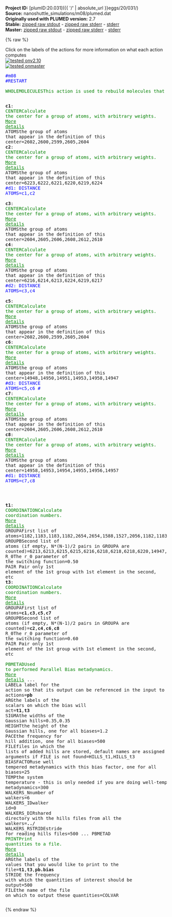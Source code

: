 **Project ID:** [plumID:20.031]({{ '/' | absolute_url }}eggs/20/031/)  
**Source:** nanoshuttle_simulations/m08/plumed.dat  
**Originally used with PLUMED version:** 2.7  
**Stable:** [zipped raw stdout](plumed.dat.plumed.stdout.txt.zip) - [zipped raw stderr](plumed.dat.plumed.stderr.txt.zip) - [stderr](plumed.dat.plumed.stderr)  
**Master:** [zipped raw stdout](plumed.dat.plumed_master.stdout.txt.zip) - [zipped raw stderr](plumed.dat.plumed_master.stderr.txt.zip) - [stderr](plumed.dat.plumed_master.stderr)  

{% raw %}
<div class="plumedpreheader">
<div class="headerInfo" id="value_details_data/nanoshuttle_simulations/m08/plumed.dat"> Click on the labels of the actions for more information on what each action computes </div>
<div class="containerBadge">
<div class="headerBadge"><a href="plumed.dat.plumed.stderr"><img src="https://img.shields.io/badge/v2.10-passing-green.svg" alt="tested onv2.10" /></a></div>
<div class="headerBadge"><a href="plumed.dat.plumed_master.stderr"><img src="https://img.shields.io/badge/master-passing-green.svg" alt="tested onmaster" /></a></div>
</div>
</div>
<pre class="plumedlisting">
<span style="color:blue" class="comment">#m08</span>
<span style="color:blue" class="comment">#RESTART</span>
<br/><span class="plumedtooltip" style="color:green">WHOLEMOLECULES<span class="right">This action is used to rebuild molecules that can become split by the periodic boundary conditions. <a href="https://www.plumed.org/doc-master/user-doc/html/WHOLEMOLECULES" style="color:green">More details</a><i></i></span></span> <span class="plumedtooltip">STRIDE<span class="right"> the frequency with which molecules are reassembled<i></i></span></span>=1 <span class="plumedtooltip">ENTITY0<span class="right">the atoms that make up a molecule that you wish to align<i></i></span></span>=1-3342 <span class="plumedtooltip">ENTITY1<span class="right">the atoms that make up a molecule that you wish to align<i></i></span></span>=3343-5783 <span class="plumedtooltip">ENTITY2<span class="right">the atoms that make up a molecule that you wish to align<i></i></span></span>=5784-8224 <span class="plumedtooltip">ENTITY3<span class="right">the atoms that make up a molecule that you wish to align<i></i></span></span>=8225-10665 <span class="plumedtooltip">ENTITY4<span class="right">the atoms that make up a molecule that you wish to align<i></i></span></span>=10666-13106 <span class="plumedtooltip">ENTITY5<span class="right">the atoms that make up a molecule that you wish to align<i></i></span></span>=13107-15547 <span class="plumedtooltip">ENTITY6<span class="right">the atoms that make up a molecule that you wish to align<i></i></span></span>=15548-17988 <span class="plumedtooltip">ENTITY7<span class="right">the atoms that make up a molecule that you wish to align<i></i></span></span>=17989-20429 <span class="plumedtooltip">ENTITY8<span class="right">the atoms that make up a molecule that you wish to align<i></i></span></span>=20430-22870 <span class="plumedtooltip">ENTITY9<span class="right">the atoms that make up a molecule that you wish to align<i></i></span></span>=22871-25311

<span style="display:none;" id="data/nanoshuttle_simulations/m08/plumed.dat">The WHOLEMOLECULES action with label <b></b> calculates something</span><b name="data/nanoshuttle_simulations/m08/plumed.datc1" onclick='showPath("data/nanoshuttle_simulations/m08/plumed.dat","data/nanoshuttle_simulations/m08/plumed.datc1","data/nanoshuttle_simulations/m08/plumed.datc1","brown")'>c1</b>: <span class="plumedtooltip" style="color:green">CENTER<span class="right">Calculate the center for a group of atoms, with arbitrary weights. <a href="https://www.plumed.org/doc-master/user-doc/html/CENTER" style="color:green">More details</a><i></i></span></span> <span class="plumedtooltip">ATOMS<span class="right">the group of atoms that appear in the definition of this center<i></i></span></span>=2602,2600,2599,2605,2604
<span style="display:none;" id="data/nanoshuttle_simulations/m08/plumed.datc1">The CENTER action with label <b>c1</b> calculates the following quantities:<table  align="center" frame="void" width="95%" cellpadding="5%"><tr><td width="5%"><b> Quantity </b>  </td><td><b> Description </b> </td></tr><tr><td width="5%">c1.value</td><td>the position of the center of mass</td></tr></table></span><b name="data/nanoshuttle_simulations/m08/plumed.datc2" onclick='showPath("data/nanoshuttle_simulations/m08/plumed.dat","data/nanoshuttle_simulations/m08/plumed.datc2","data/nanoshuttle_simulations/m08/plumed.datc2","brown")'>c2</b>: <span class="plumedtooltip" style="color:green">CENTER<span class="right">Calculate the center for a group of atoms, with arbitrary weights. <a href="https://www.plumed.org/doc-master/user-doc/html/CENTER" style="color:green">More details</a><i></i></span></span> <span class="plumedtooltip">ATOMS<span class="right">the group of atoms that appear in the definition of this center<i></i></span></span>=6223,6222,6221,6220,6219,6224
<span style="color:blue" class="comment">#d1: DISTANCE ATOMS=c1,c2</span>
<br/><span style="display:none;" id="data/nanoshuttle_simulations/m08/plumed.datc2">The CENTER action with label <b>c2</b> calculates the following quantities:<table  align="center" frame="void" width="95%" cellpadding="5%"><tr><td width="5%"><b> Quantity </b>  </td><td><b> Description </b> </td></tr><tr><td width="5%">c2.value</td><td>the position of the center of mass</td></tr></table></span><b name="data/nanoshuttle_simulations/m08/plumed.datc3" onclick='showPath("data/nanoshuttle_simulations/m08/plumed.dat","data/nanoshuttle_simulations/m08/plumed.datc3","data/nanoshuttle_simulations/m08/plumed.datc3","brown")'>c3</b>: <span class="plumedtooltip" style="color:green">CENTER<span class="right">Calculate the center for a group of atoms, with arbitrary weights. <a href="https://www.plumed.org/doc-master/user-doc/html/CENTER" style="color:green">More details</a><i></i></span></span> <span class="plumedtooltip">ATOMS<span class="right">the group of atoms that appear in the definition of this center<i></i></span></span>=2604,2605,2606,2608,2612,2610
<span style="display:none;" id="data/nanoshuttle_simulations/m08/plumed.datc3">The CENTER action with label <b>c3</b> calculates the following quantities:<table  align="center" frame="void" width="95%" cellpadding="5%"><tr><td width="5%"><b> Quantity </b>  </td><td><b> Description </b> </td></tr><tr><td width="5%">c3.value</td><td>the position of the center of mass</td></tr></table></span><b name="data/nanoshuttle_simulations/m08/plumed.datc4" onclick='showPath("data/nanoshuttle_simulations/m08/plumed.dat","data/nanoshuttle_simulations/m08/plumed.datc4","data/nanoshuttle_simulations/m08/plumed.datc4","brown")'>c4</b>: <span class="plumedtooltip" style="color:green">CENTER<span class="right">Calculate the center for a group of atoms, with arbitrary weights. <a href="https://www.plumed.org/doc-master/user-doc/html/CENTER" style="color:green">More details</a><i></i></span></span> <span class="plumedtooltip">ATOMS<span class="right">the group of atoms that appear in the definition of this center<i></i></span></span>=6216,6214,6213,6224,6219,6217
<span style="color:blue" class="comment">#d2: DISTANCE ATOMS=c3,c4</span>
<br/><span style="display:none;" id="data/nanoshuttle_simulations/m08/plumed.datc4">The CENTER action with label <b>c4</b> calculates the following quantities:<table  align="center" frame="void" width="95%" cellpadding="5%"><tr><td width="5%"><b> Quantity </b>  </td><td><b> Description </b> </td></tr><tr><td width="5%">c4.value</td><td>the position of the center of mass</td></tr></table></span><b name="data/nanoshuttle_simulations/m08/plumed.datc5" onclick='showPath("data/nanoshuttle_simulations/m08/plumed.dat","data/nanoshuttle_simulations/m08/plumed.datc5","data/nanoshuttle_simulations/m08/plumed.datc5","brown")'>c5</b>: <span class="plumedtooltip" style="color:green">CENTER<span class="right">Calculate the center for a group of atoms, with arbitrary weights. <a href="https://www.plumed.org/doc-master/user-doc/html/CENTER" style="color:green">More details</a><i></i></span></span> <span class="plumedtooltip">ATOMS<span class="right">the group of atoms that appear in the definition of this center<i></i></span></span>=2602,2600,2599,2605,2604
<span style="display:none;" id="data/nanoshuttle_simulations/m08/plumed.datc5">The CENTER action with label <b>c5</b> calculates the following quantities:<table  align="center" frame="void" width="95%" cellpadding="5%"><tr><td width="5%"><b> Quantity </b>  </td><td><b> Description </b> </td></tr><tr><td width="5%">c5.value</td><td>the position of the center of mass</td></tr></table></span><b name="data/nanoshuttle_simulations/m08/plumed.datc6" onclick='showPath("data/nanoshuttle_simulations/m08/plumed.dat","data/nanoshuttle_simulations/m08/plumed.datc6","data/nanoshuttle_simulations/m08/plumed.datc6","brown")'>c6</b>: <span class="plumedtooltip" style="color:green">CENTER<span class="right">Calculate the center for a group of atoms, with arbitrary weights. <a href="https://www.plumed.org/doc-master/user-doc/html/CENTER" style="color:green">More details</a><i></i></span></span> <span class="plumedtooltip">ATOMS<span class="right">the group of atoms that appear in the definition of this center<i></i></span></span>=14948,14950,14951,14953,14958,14947
<span style="color:blue" class="comment">#d3: DISTANCE ATOMS=c5,c6</span>
<span style="color:blue" class="comment">#</span>
<span style="display:none;" id="data/nanoshuttle_simulations/m08/plumed.datc6">The CENTER action with label <b>c6</b> calculates the following quantities:<table  align="center" frame="void" width="95%" cellpadding="5%"><tr><td width="5%"><b> Quantity </b>  </td><td><b> Description </b> </td></tr><tr><td width="5%">c6.value</td><td>the position of the center of mass</td></tr></table></span><b name="data/nanoshuttle_simulations/m08/plumed.datc7" onclick='showPath("data/nanoshuttle_simulations/m08/plumed.dat","data/nanoshuttle_simulations/m08/plumed.datc7","data/nanoshuttle_simulations/m08/plumed.datc7","brown")'>c7</b>: <span class="plumedtooltip" style="color:green">CENTER<span class="right">Calculate the center for a group of atoms, with arbitrary weights. <a href="https://www.plumed.org/doc-master/user-doc/html/CENTER" style="color:green">More details</a><i></i></span></span> <span class="plumedtooltip">ATOMS<span class="right">the group of atoms that appear in the definition of this center<i></i></span></span>=2604,2605,2606,2608,2612,2610
<span style="display:none;" id="data/nanoshuttle_simulations/m08/plumed.datc7">The CENTER action with label <b>c7</b> calculates the following quantities:<table  align="center" frame="void" width="95%" cellpadding="5%"><tr><td width="5%"><b> Quantity </b>  </td><td><b> Description </b> </td></tr><tr><td width="5%">c7.value</td><td>the position of the center of mass</td></tr></table></span><b name="data/nanoshuttle_simulations/m08/plumed.datc8" onclick='showPath("data/nanoshuttle_simulations/m08/plumed.dat","data/nanoshuttle_simulations/m08/plumed.datc8","data/nanoshuttle_simulations/m08/plumed.datc8","brown")'>c8</b>: <span class="plumedtooltip" style="color:green">CENTER<span class="right">Calculate the center for a group of atoms, with arbitrary weights. <a href="https://www.plumed.org/doc-master/user-doc/html/CENTER" style="color:green">More details</a><i></i></span></span> <span class="plumedtooltip">ATOMS<span class="right">the group of atoms that appear in the definition of this center<i></i></span></span>=14958,14953,14954,14955,14956,14957
<span style="color:blue" class="comment">#d1: DISTANCE ATOMS=c7,c8</span>

<br/><span style="display:none;" id="data/nanoshuttle_simulations/m08/plumed.datc8">The CENTER action with label <b>c8</b> calculates the following quantities:<table  align="center" frame="void" width="95%" cellpadding="5%"><tr><td width="5%"><b> Quantity </b>  </td><td><b> Description </b> </td></tr><tr><td width="5%">c8.value</td><td>the position of the center of mass</td></tr></table></span><b name="data/nanoshuttle_simulations/m08/plumed.datt1" onclick='showPath("data/nanoshuttle_simulations/m08/plumed.dat","data/nanoshuttle_simulations/m08/plumed.datt1","data/nanoshuttle_simulations/m08/plumed.datt1","brown")'>t1</b>: <span class="plumedtooltip" style="color:green">COORDINATION<span class="right">Calculate coordination numbers. <a href="https://www.plumed.org/doc-master/user-doc/html/COORDINATION" style="color:green">More details</a><i></i></span></span> <span class="plumedtooltip">GROUPA<span class="right">First list of atoms<i></i></span></span>=1182,1183,1183,1182,2654,2654,1588,1527,2056,1182,1183,1183,1182,2654,2654,1588,1527,2056 <span class="plumedtooltip">GROUPB<span class="right">Second list of atoms (if empty, N*(N-1)/2 pairs in GROUPA are counted)<i></i></span></span>=6213,6213,6215,6215,6216,6218,6218,6218,6220,14947,14947,14949,14949,14950,14952,14952,14952,14954 <span class="plumedtooltip">R_0<span class="right">The r_0 parameter of the switching function<i></i></span></span>=0.50 <span class="plumedtooltip">PAIR<span class="right"> Pair only 1st element of the 1st group with 1st element in the second, etc<i></i></span></span>
<span style="display:none;" id="data/nanoshuttle_simulations/m08/plumed.datt1">The COORDINATION action with label <b>t1</b> calculates the following quantities:<table  align="center" frame="void" width="95%" cellpadding="5%"><tr><td width="5%"><b> Quantity </b>  </td><td><b> Description </b> </td></tr><tr><td width="5%">t1.value</td><td>the value of the coordination</td></tr></table></span><b name="data/nanoshuttle_simulations/m08/plumed.datt3" onclick='showPath("data/nanoshuttle_simulations/m08/plumed.dat","data/nanoshuttle_simulations/m08/plumed.datt3","data/nanoshuttle_simulations/m08/plumed.datt3","brown")'>t3</b>: <span class="plumedtooltip" style="color:green">COORDINATION<span class="right">Calculate coordination numbers. <a href="https://www.plumed.org/doc-master/user-doc/html/COORDINATION" style="color:green">More details</a><i></i></span></span> <span class="plumedtooltip">GROUPA<span class="right">First list of atoms<i></i></span></span>=<b name="data/nanoshuttle_simulations/m08/plumed.datc1">c1</b>,<b name="data/nanoshuttle_simulations/m08/plumed.datc3">c3</b>,<b name="data/nanoshuttle_simulations/m08/plumed.datc5">c5</b>,<b name="data/nanoshuttle_simulations/m08/plumed.datc7">c7</b>  <span class="plumedtooltip">GROUPB<span class="right">Second list of atoms (if empty, N*(N-1)/2 pairs in GROUPA are counted)<i></i></span></span>=<b name="data/nanoshuttle_simulations/m08/plumed.datc2">c2</b>,<b name="data/nanoshuttle_simulations/m08/plumed.datc4">c4</b>,<b name="data/nanoshuttle_simulations/m08/plumed.datc6">c6</b>,<b name="data/nanoshuttle_simulations/m08/plumed.datc8">c8</b> <span class="plumedtooltip">R_0<span class="right">The r_0 parameter of the switching function<i></i></span></span>=0.60 <span class="plumedtooltip">PAIR<span class="right"> Pair only 1st element of the 1st group with 1st element in the second, etc<i></i></span></span>
<br/><span style="display:none;" id="data/nanoshuttle_simulations/m08/plumed.datt3">The COORDINATION action with label <b>t3</b> calculates the following quantities:<table  align="center" frame="void" width="95%" cellpadding="5%"><tr><td width="5%"><b> Quantity </b>  </td><td><b> Description </b> </td></tr><tr><td width="5%">t3.value</td><td>the value of the coordination</td></tr></table></span><span class="plumedtooltip" style="color:green">PBMETAD<span class="right">Used to performed Parallel Bias metadynamics. <a href="https://www.plumed.org/doc-master/user-doc/html/PBMETAD" style="color:green">More details</a><i></i></span></span> ...
<span class="plumedtooltip">LABEL<span class="right">a label for the action so that its output can be referenced in the input to other actions<i></i></span></span>=<b name="data/nanoshuttle_simulations/m08/plumed.datpb" onclick='showPath("data/nanoshuttle_simulations/m08/plumed.dat","data/nanoshuttle_simulations/m08/plumed.datpb","data/nanoshuttle_simulations/m08/plumed.datpb","brown")'>pb</b> <span class="plumedtooltip">ARG<span class="right">the labels of the scalars on which the bias will act<i></i></span></span>=<b name="data/nanoshuttle_simulations/m08/plumed.datt1">t1</b>,<b name="data/nanoshuttle_simulations/m08/plumed.datt3">t3</b> <span class="plumedtooltip">SIGMA<span class="right">the widths of the Gaussian hills<i></i></span></span>=0.35,0.35 <span class="plumedtooltip">HEIGHT<span class="right">the height of the Gaussian hills, one for all biases<i></i></span></span>=1.2 <span class="plumedtooltip">PACE<span class="right">the frequency for hill addition, one for all biases<i></i></span></span>=500 <span class="plumedtooltip">FILE<span class="right">files in which the lists of added hills are stored, default names are assigned using arguments if FILE is not found<i></i></span></span>=HILLS_t1,HILLS_t3 <span class="plumedtooltip">BIASFACTOR<span class="right">use well tempered metadynamics with this bias factor, one for all biases<i></i></span></span>=25 <span class="plumedtooltip">TEMP<span class="right">the system temperature - this is only needed if you are doing well-tempered metadynamics<i></i></span></span>=300
<span class="plumedtooltip">WALKERS_N<span class="right">number of walkers<i></i></span></span>=6
<span class="plumedtooltip">WALKERS_ID<span class="right">walker id<i></i></span></span>=0
<span class="plumedtooltip">WALKERS_DIR<span class="right">shared directory with the hills files from all the walkers<i></i></span></span>=<b name="data/nanoshuttle_simulations/m08/plumed.dat">../</b>
<span class="plumedtooltip">WALKERS_RSTRIDE<span class="right">stride for reading hills files<i></i></span></span>=500
... PBMETAD
<span style="display:none;" id="data/nanoshuttle_simulations/m08/plumed.datpb">The PBMETAD action with label <b>pb</b> calculates the following quantities:<table  align="center" frame="void" width="95%" cellpadding="5%"><tr><td width="5%"><b> Quantity </b>  </td><td><b> Description </b> </td></tr><tr><td width="5%">pb.bias</td><td>the instantaneous value of the bias potential</td></tr></table></span><span class="plumedtooltip" style="color:green">PRINT<span class="right">Print quantities to a file. <a href="https://www.plumed.org/doc-master/user-doc/html/PRINT" style="color:green">More details</a><i></i></span></span> <span class="plumedtooltip">ARG<span class="right">the labels of the values that you would like to print to the file<i></i></span></span>=<b name="data/nanoshuttle_simulations/m08/plumed.datt1">t1</b>,<b name="data/nanoshuttle_simulations/m08/plumed.datt3">t3</b>,<b name="data/nanoshuttle_simulations/m08/plumed.datpb">pb.bias</b>  <span class="plumedtooltip">STRIDE<span class="right"> the frequency with which the quantities of interest should be output<i></i></span></span>=500   <span class="plumedtooltip">FILE<span class="right">the name of the file on which to output these quantities<i></i></span></span>=COLVAR
</pre>
{% endraw %}

